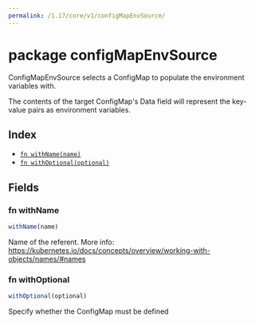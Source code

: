 ```yaml
---
permalink: /1.17/core/v1/configMapEnvSource/
---
```


# package configMapEnvSource

ConfigMapEnvSource selects a ConfigMap to populate the environment variables with.

The contents of the target ConfigMap's Data field will represent the key-value pairs as environment variables.

## Index

* [`fn withName(name)`](#fn-withname)
* [`fn withOptional(optional)`](#fn-withoptional)

## Fields

### fn withName

```ts
withName(name)
```

Name of the referent. More info: https://kubernetes.io/docs/concepts/overview/working-with-objects/names/#names

### fn withOptional

```ts
withOptional(optional)
```

Specify whether the ConfigMap must be defined
